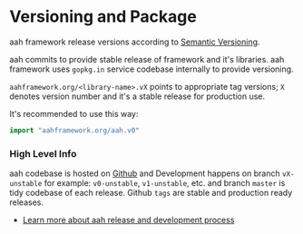 # Versioning and Package

aah framework release versions according to [Semantic Versioning](http://semver.org/).

aah commits to provide stable release of framework and it's libraries. aah framework uses `gopkg.in` service codebase internally to provide versioning.

`aahframework.org/<library-name>.vX` points to appropriate tag versions; `X` denotes version number and it's a stable release for production use.

It's recommended to use this way:
```go
import "aahframework.org/aah.v0"
```

### High Level Info

aah codebase is hosted on [Github](https://github.com/go-aah) and Development happens on branch `vX-unstable` for example: `v0-unstable`, `v1-unstable`, etc. and branch `master` is tidy codebase of each release. Github `tags` are stable and production ready releases.

  * [Learn more about aah release and development process](release-and-development-process.html)

